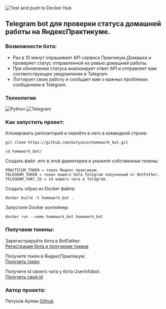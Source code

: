 ![Test and push to Docker Hub](https://github.com/mityasun/homework_bot/actions/workflows/homework_bot_workflow.yml/badge.svg)

## Telegram bot для проверки статуса домашней работы на ЯндексПрактикуме.

### Возможности бота:
- Раз в 10 минут опрашивает API сервиса Практикум.Домашка и проверяет статус отправленной на ревью домашней работы.
- При обновлении статуса анализирует ответ API и отправляет вам соответствующее уведомление в Telegram.
- Логгирует свою работу и сообщает вам о важных проблемах сообщением в Telegram.

### Технологии
![Python](https://img.shields.io/badge/Python-3.9.8-%23254F72?style=for-the-badge&logo=python&logoColor=yellow&labelColor=254f72)
![Telegram](https://img.shields.io/badge/telegram-28A4E4?style=for-the-badge&logo=telegram&logoColor=white&labelColor=28A4E4)

### Как запустить проект:

Клонировать репозиторий и перейти в него в командной строке:

```
git clone https://github.com/mityasun/homework_bot.git
```

```
cd homework_bot/
```

Создать файл .env в этой директории и укажите собственные токены:

```
PRACTICUM_TOKEN = токен Яндекс практикум.
TELEGRAM_TOKEN = токен вашего бота Telegram полученный от BotFather.
TELEGRAM_CHAT_ID = id вашего чата в Telegram.
```

Cоздать образ из Docker файла:

```
docker build -t homework_bot .
```

Запустите Docker контейнер:

```
docker run --name homework_bot homework_bot
```

### Получаем токены:

Зарегистрируйте бота в BotFather:<br>
<a href="https://t.me/BotFather" target="_blank">Регистрация бота и получение токена</a>

Получите токен в ЯндексПрактикум:<br>
<a href="https://oauth.yandex.ru/authorize?response_type=token&client_id=1d0b9dd4d652455a9eb710d450ff456a" target="_blank">Получить токен</a>

Получите id своего чата у бота Userinfobot:<br>
<a href="https://t.me/userinfobot" target="_blank">Получить свой id</a>


### Автор проекта:
Петухов Артем [Github](https://github.com/mityasun)
